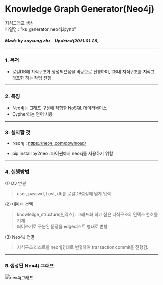 # Knowledge Graph Generator(Neo4j)
지식그래프 생성<br>
파일명 : "ks_generator_neo4j.ipynb"
#### *Made by soyoung cho - Updated(2021.01.28)* ####

----------
### 1. 목적
* 로컬DB에 지식구조가 생성되었음을 바탕으로 진행하며, DB내 지식구조를 지식그래프화 하는 작업 진행


----------
### 2. 특징
* Neo4j는 그래프 구성에 적합한 NoSQL 데이터베이스
* Cypher라는 언어 사용


----------
### 3. 설치할 것
* Neo4j : https://neo4j.com/download/

* pip install py2neo : 파이썬에서 neo4j를 사용하기 위함


----------
### 4. 실행방법

(1) DB 연결
> user, passwd, host, db를 로컬DB설정에 맞게 입력

(2) 데이터 선택
> knowledge_structure[인덱스] : 그래프화 하고 싶은 지식구조의 인덱스 번호를 기재<br>
> 띄어쓰기로 구분된 문장을 edge리스트 형태로 변형

(3) Neo4J 연결
> 지식구조 리스트를 neo4j형태로 변형하여 transaction commit을 진행함.

----------
### 5.생성된 Neo4j 그래프

![neo4j그래프](https://user-images.githubusercontent.com/28869864/106124175-247f9480-619e-11eb-9a17-61af335015b8.png)

